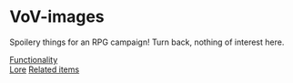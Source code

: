# VoV-images
Spoilery things for an RPG campaign! Turn back, nothing of interest here.

[Functionality](functionality.md)  
[Lore](lore.md)
[Related items](related.md)
